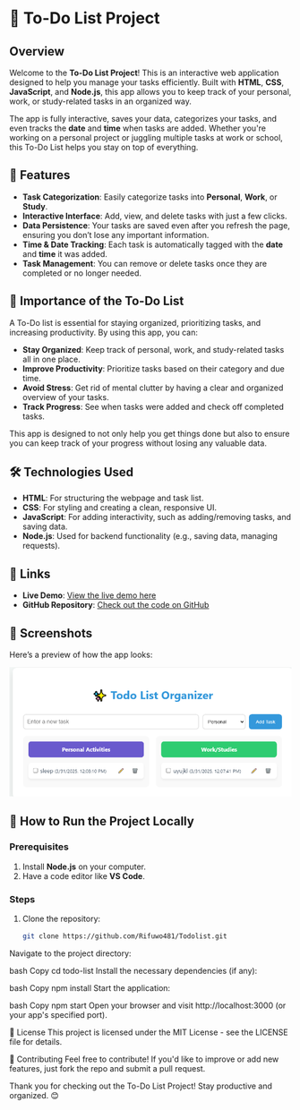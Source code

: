 # 🚀 To-Do List Project

## Overview

Welcome to the **To-Do List Project**! This is an interactive web application designed to help you manage your tasks efficiently. Built with **HTML**, **CSS**, **JavaScript**, and **Node.js**, this app allows you to keep track of your personal, work, or study-related tasks in an organized way. 

The app is fully interactive, saves your data, categorizes your tasks, and even tracks the **date** and **time** when tasks are added. Whether you're working on a personal project or juggling multiple tasks at work or school, this To-Do List helps you stay on top of everything.

## 🌟 Features

- **Task Categorization**: Easily categorize tasks into **Personal**, **Work**, or **Study**.
- **Interactive Interface**: Add, view, and delete tasks with just a few clicks.
- **Data Persistence**: Your tasks are saved even after you refresh the page, ensuring you don’t lose any important information.
- **Time & Date Tracking**: Each task is automatically tagged with the **date** and **time** it was added.
- **Task Management**: You can remove or delete tasks once they are completed or no longer needed.

## 🔑 Importance of the To-Do List

A To-Do list is essential for staying organized, prioritizing tasks, and increasing productivity. By using this app, you can:

- **Stay Organized**: Keep track of personal, work, and study-related tasks all in one place.
- **Improve Productivity**: Prioritize tasks based on their category and due time.
- **Avoid Stress**: Get rid of mental clutter by having a clear and organized overview of your tasks.
- **Track Progress**: See when tasks were added and check off completed tasks.

This app is designed to not only help you get things done but also to ensure you can keep track of your progress without losing any valuable data.

## 🛠 Technologies Used

- **HTML**: For structuring the webpage and task list.
- **CSS**: For styling and creating a clean, responsive UI.
- **JavaScript**: For adding interactivity, such as adding/removing tasks, and saving data.
- **Node.js**: Used for backend functionality (e.g., saving data, managing requests).

## 🔗 Links

- **Live Demo**: [View the live demo here](https://rifuwo481.github.io/Todolist/)
- **GitHub Repository**: [Check out the code on GitHub](https://github.com/Rifuwo481/Todolist)

## 📸 Screenshots

Here’s a preview of how the app looks:

![To-Do List Screenshot](Screenshot.png) 

## 🚀 How to Run the Project Locally

### Prerequisites

1. Install **Node.js** on your computer.
2. Have a code editor like **VS Code**.

### Steps

1. Clone the repository:
   ```bash
   git clone https://github.com/Rifuwo481/Todolist.git
Navigate to the project directory:

bash
Copy
cd todo-list
Install the necessary dependencies (if any):

bash
Copy
npm install
Start the application:

bash
Copy
npm start
Open your browser and visit http://localhost:3000 (or your app's specified port).

📝 License
This project is licensed under the MIT License - see the LICENSE file for details.

🤝 Contributing
Feel free to contribute! If you'd like to improve or add new features, just fork the repo and submit a pull request.

Thank you for checking out the To-Do List Project! Stay productive and organized. 😊



